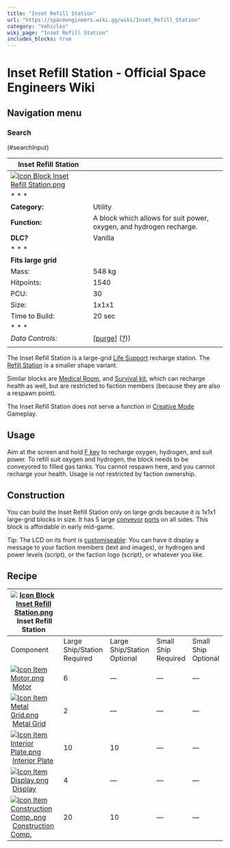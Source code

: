 ```yaml
---
title: "Inset Refill Station"
url: "https://spaceengineers.wiki.gg/wiki/Inset_Refill_Station"
category: "Vehicles"
wiki_page: "Inset Refill Station"
includes_blocks: true
---
```


# Inset Refill Station - Official Space Engineers Wiki

## Navigation menu

### Search

(#searchInput)

| Inset Refill Station |     |
| --- | --- |
| [![Icon Block Inset Refill Station.png](https://spaceengineers.wiki.gg/images/Icon_Block_Inset_Refill_Station.png?904e36)](https://spaceengineers.wiki.gg/wiki/File:Icon_Block_Inset_Refill_Station.png) |     |
| * * * |     |
| **Category:** | Utility |
| **Function:** | A block which allows for suit power, oxygen, and hydrogen recharge. |
| **DLC?** | Vanilla |
| * * * |     |
| **Fits large grid** |     |
| Mass: | 548 kg |
| Hitpoints: | 1540 |
| PCU: | 30  |
| Size: | 1x1x1 |
| Time to Build: | 20 sec |
| * * * |     |
| _Data Controls:_ | \[[purge](https://spaceengineers.wiki.gg/wiki/Inset_Refill_Station?action=purge)\] ([?](https://spaceengineers.wiki.gg/wiki/Template:Info_Block))) |
|     |     |

The Inset Refill Station is a large-grid [Life Support](https://spaceengineers.wiki.gg/wiki/Life_Support "Life Support") recharge station. The [Refill Station](https://spaceengineers.wiki.gg/wiki/Refill_Station "Refill Station") is a smaller shape variant.

Similar blocks are [Medical Room](https://spaceengineers.wiki.gg/wiki/Medical_Room "Medical Room"), and [Survival kit](https://spaceengineers.wiki.gg/wiki/Survival_kit "Survival kit"), which can recharge health as well, but are restricted to faction members (because they are also a respawn point).

The Inset Refill Station does not serve a function in [Creative Mode](https://spaceengineers.wiki.gg/wiki/Creative_Mode "Creative Mode") Gameplay.

## Usage

Aim at the screen and hold [F key](https://spaceengineers.wiki.gg/wiki/Key_Bindings "Key Bindings") to recharge oxygen, hydrogen, and suit power. To refill suit oxygen and hydrogen, the block needs to be conveyored to filled gas tanks. You cannot respawn here, and you cannot recharge your health. Usage is not restricted by faction ownership.

## Construction

You can build the Inset Refill Station only on large grids because it is 1x1x1 large-grid blocks in size. It has 5 large [conveyor](https://spaceengineers.wiki.gg/wiki/Conveyor_system "Conveyor system") [ports](https://spaceengineers.wiki.gg/wiki/Port "Port") on all sides. This block is affordable in early mid-game.

Tip: The LCD on its front is [customiseable](https://spaceengineers.wiki.gg/wiki/LCD_Surface_Options "LCD Surface Options"): You can have it display a message to your faction members (text and images), or hydrogen and power levels (script), or the faction logo (script), or whatever you like.

## Recipe

| [![Icon Block Inset Refill Station.png](https://spaceengineers.wiki.gg/images/thumb/Icon_Block_Inset_Refill_Station.png/21px-Icon_Block_Inset_Refill_Station.png?904e36)](https://spaceengineers.wiki.gg/wiki/Inset_Refill_Station "Inset Refill Station") Inset Refill Station |     |     |     |     |
| --- | --- | --- | --- | --- |
| Component | Large Ship/Station  <br>Required | Large Ship/Station  <br>Optional | Small Ship  <br>Required | Small Ship  <br>Optional |
| [![Icon Item Motor.png](https://spaceengineers.wiki.gg/images/thumb/Icon_Item_Motor.png/21px-Icon_Item_Motor.png?4a2f3f)](https://spaceengineers.wiki.gg/wiki/Motor "Motor") [Motor](https://spaceengineers.wiki.gg/wiki/Motor "Motor") | 6   | —   | —   | —   |
| [![Icon Item Metal Grid.png](https://spaceengineers.wiki.gg/images/thumb/Icon_Item_Metal_Grid.png/21px-Icon_Item_Metal_Grid.png?c674cf)](https://spaceengineers.wiki.gg/wiki/Metal_Grid "Metal Grid") [Metal Grid](https://spaceengineers.wiki.gg/wiki/Metal_Grid "Metal Grid") | 2   | —   | —   | —   |
| [![Icon Item Interior Plate.png](https://spaceengineers.wiki.gg/images/thumb/Icon_Item_Interior_Plate.png/21px-Icon_Item_Interior_Plate.png?d80f8e)](https://spaceengineers.wiki.gg/wiki/Interior_Plate "Interior Plate") [Interior Plate](https://spaceengineers.wiki.gg/wiki/Interior_Plate "Interior Plate") | 10  | 10  | —   | —   |
| [![Icon Item Display.png](https://spaceengineers.wiki.gg/images/thumb/Icon_Item_Display.png/21px-Icon_Item_Display.png?a444bc)](https://spaceengineers.wiki.gg/wiki/Display "Display") [Display](https://spaceengineers.wiki.gg/wiki/Display "Display") | 4   | —   | —   | —   |
| [![Icon Item Construction Comp..png](https://spaceengineers.wiki.gg/images/thumb/Icon_Item_Construction_Comp..png/21px-Icon_Item_Construction_Comp..png?cdc26f)](https://spaceengineers.wiki.gg/wiki/Construction_Comp. "Construction Comp.") [Construction Comp.](https://spaceengineers.wiki.gg/wiki/Construction_Comp. "Construction Comp.") | 20  | 10  | —   | —   |